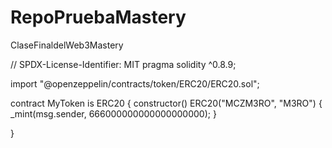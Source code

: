# RepoPruebaMastery
ClaseFinaldelWeb3Mastery


// SPDX-License-Identifier: MIT
pragma solidity ^0.8.9;

import "@openzeppelin/contracts/token/ERC20/ERC20.sol";

contract MyToken is ERC20 {
    constructor() ERC20("MCZM3RO", "M3RO") {
        _mint(msg.sender, 666000000000000000000);
    }
    
}
